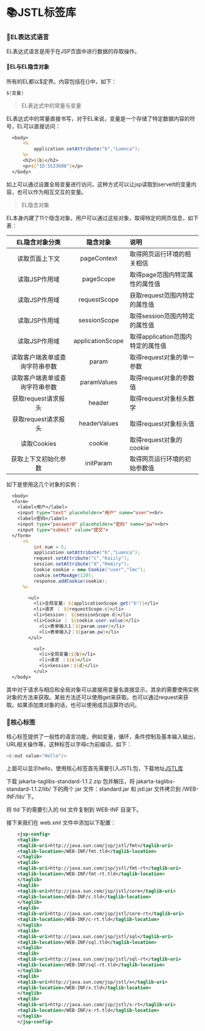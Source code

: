 # :books:JSTL标签库 #

### :ledger:EL表达式语言 ###

EL表达式语言是用于在JSP页面中进行数据的存取操作。

#### :bookmark:EL与EL隐含对象 ####

所有的EL都以$定界。内容包括在{}中，如下：

```java
${变量}
```

>EL表达式中的常量与变量

EL表达式中的常量直接书写，对于EL来说，变量是一个存储了特定数据内容的符号，EL可以直接访问：

```jsp
  <body>
      <%
          application.setAttribute("b","Lumnca");
      %>
      <h2>${b}</h2>
      <p>${"ID:5523600"}</p>
  </body>
```

如上可以通过设置全局变量进行访问，这种方式可以让jsp读取到servelt的变量内容，也可以作为相互交互的变量。

>EL隐含对象

EL本身内建了11个隐含对象，用户可以通过这些对象，取得特定的网页信息，如下表：

|EL隐含对象分类|隐含对象|说明|
|:--:|:--:|:---------------|
|读取页面上下文|pageContext|取得网页运行环境的相关相信|
|读取JSP作用域|pageScope|取得page范围内特定属性的属性值|
|读取JSP作用域|requestScope|获取request范围内特定的属性值|
|读取JSP作用域|sessionScope|取得session范围内特定的属性值|
|读取JSP作用域|applicationScope|取得application范围内特定的属性值|
|读取客户端表单或查询字符串参数|param|取得request对象的单一参数|
|读取客户端表单或查询字符串参数|paramValues|取得request对象的参数值|
|获取request请求报头|header|取得request对象标头数学|
|获取request请求报头|headerValues|取得request对象标头值|
|读取Cookies|cookie|取得request对象的cookie|
|获取上下文初始化参数|initParam|取得网页运行环境的初始参数值|


如下是使用这几个对象的实例：

```jsp
  <body>
  <form>
    <label>用户</label>
    <input type="text" placeholder="用户" name="user"><br>
    <label>密码</label>
    <input type="password" placeholder="密码" name="pw"><br>
    <input type="submit" value="提交">
  </form>
      <%
          int num = 5;
          application.setAttribute("b","Lumnca");
          request.setAttribute("c","Kaiily");
          session.setAttribute("d","Remiry");
          Cookie cookie = new Cookie("user","lmc");
          cookie.setMaxAge(120);
          response.addCookie(cookie);
      %>

        <ul>
          <li>全局变量: ${applicationScope.get("b")}</li>
          <li>请求 ： ${requestScope.c}</li>
          <li>Session： ${sessionScope.d}</li>
          <li>Cookie ： ${cookie.user.value}</li>
            <li>表单输入1：${param.user}</li>
            <li>表单输入2：${param.pw}</li>
        </ul>

          <ul>
            <li>全局变量:${b}</li>
            <li>请求 ：${c}</li>
            <li>Session：${d}</li>
          </ul>
  </body>
 ```
 
 其中对于请求与相应和全局对象可以直接用变量名直接显示，其余的需要使用实例对象的方法来获取。某些方法还可以使用get来获取。也可以通过request来获取。如果添加类对象的话，也可以使用成员运算符访问。
 
### :ledger:核心标签 ###
 
核心标签提供了一般性的语言功能，例如变量，循环，条件控制及基本输入输出，URL相关操作等，这种标签以字母c为前缀词，如下：

```java
<c:out value="Hello"/>
```
上面可以显示hello，使用核心标签首先需要引入JSTL包，下载地址[JSTL库](http://static.runoob.com/download/jakarta-taglibs-standard-1.1.2.tar.gz)

下载 jakarta-taglibs-standard-1.1.2.zip 包并解压，将 jakarta-taglibs-standard-1.1.2/lib/ 下的两个 jar 文件：standard.jar 和 jstl.jar 文件拷贝到 /WEB-INF/lib/ 下。

将 tld 下的需要引入的 tld 文件复制到 WEB-INF 目录下。

接下来我们在 web.xml 文件中添加以下配置：

```xml
    <jsp-config>
    <taglib>
    <taglib-uri>http://java.sun.com/jsp/jstl/fmt</taglib-uri>
    <taglib-location>/WEB-INF/fmt.tld</taglib-location>
    </taglib>
    <taglib>
    <taglib-uri>http://java.sun.com/jsp/jstl/fmt-rt</taglib-uri>
    <taglib-location>/WEB-INF/fmt-rt.tld</taglib-location>
    </taglib>
    <taglib>
    <taglib-uri>http://java.sun.com/jsp/jstl/core</taglib-uri>
    <taglib-location>/WEB-INF/c.tld</taglib-location>
    </taglib>
    <taglib>
    <taglib-uri>http://java.sun.com/jsp/jstl/core-rt</taglib-uri>
    <taglib-location>/WEB-INF/c-rt.tld</taglib-location>
    </taglib>
    <taglib>
    <taglib-uri>http://java.sun.com/jsp/jstl/sql</taglib-uri>
    <taglib-location>/WEB-INF/sql.tld</taglib-location>
    </taglib>
    <taglib>
    <taglib-uri>http://java.sun.com/jsp/jstl/sql-rt</taglib-uri>
    <taglib-location>/WEB-INF/sql-rt.tld</taglib-location>
    </taglib>
    <taglib>
    <taglib-uri>http://java.sun.com/jsp/jstl/x</taglib-uri>
    <taglib-location>/WEB-INF/x.tld</taglib-location>
    </taglib>
    <taglib>
    <taglib-uri>http://java.sun.com/jsp/jstl/x-rt</taglib-uri>
    <taglib-location>/WEB-INF/x-rt.tld</taglib-location>
    </taglib>
    </jsp-config>
```


 
 

